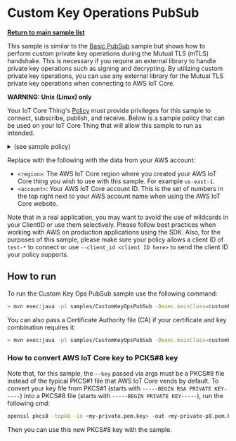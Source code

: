 # Custom Key Operations PubSub

[**Return to main sample list**](../README.md)

This sample is similar to the [Basic PubSub](../BasicPubSub/README.md) sample but shows how to perform custom private key operations during the Mutual TLS (mTLS) handshake. This is necessary if you require an external library to handle private key operations such as signing and decrypting. By utilizing custom private key operations, you can use any external library for the Mutual TLS private key operations when connecting to AWS IoT Core.

**WARNING: Unix (Linux) only**

Your IoT Core Thing's [Policy](https://docs.aws.amazon.com/iot/latest/developerguide/iot-policies.html) must provide privileges for this sample to connect, subscribe, publish, and receive. Below is a sample policy that can be used on your IoT Core Thing that will allow this sample to run as intended.

<details>
<summary>(see sample policy)</summary>
<pre>
{
  "Version": "2012-10-17",
  "Statement": [
    {
      "Effect": "Allow",
      "Action": [
        "iot:Publish",
        "iot:Receive"
      ],
      "Resource": [
        "arn:aws:iot:<b>region</b>:<b>account</b>:topic/test/topic"
      ]
    },
    {
      "Effect": "Allow",
      "Action": [
        "iot:Subscribe"
      ],
      "Resource": [
        "arn:aws:iot:<b>region</b>:<b>account</b>:topicfilter/test/topic"
      ]
    },
    {
      "Effect": "Allow",
      "Action": [
        "iot:Connect"
      ],
      "Resource": [
        "arn:aws:iot:<b>region</b>:<b>account</b>:client/test-*"
      ]
    }
  ]
}
</pre>
</details>

Replace with the following with the data from your AWS account:
* `<region>`: The AWS IoT Core region where you created your AWS IoT Core thing you wish to use with this sample. For example `us-east-1`.
* `<account>`: Your AWS IoT Core account ID. This is the set of numbers in the top right next to your AWS account name when using the AWS IoT Core website.

Note that in a real application, you may want to avoid the use of wildcards in your ClientID or use them selectively. Please follow best practices when working with AWS on production applications using the SDK. Also, for the purposes of this sample, please make sure your policy allows a client ID of `test-*` to connect or use `--client_id <client ID here>` to send the client ID your policy supports.

## How to run

To run the Custom Key Ops PubSub sample use the following command:

``` sh
> mvn exec:java -pl samples/CustomKeyOpsPubSub -Dexec.mainClass=customkeyopspubsub.CustomKeyOpsPubSub -Dexec.args="--endpoint <endpoint> --cert <path to certificate> --key <path to pkcs8 key>"
```

You can also pass a Certificate Authority file (CA) if your certificate and key combination requires it:

``` sh
> mvn exec:java -pl samples/CustomKeyOpsPubSub -Dexec.mainClass=customkeyopspubsub.CustomKeyOpsPubSub -Dexec.args="--endpoint <endpoint> --cert <path to certificate> --key <path to pkcs8 key> --ca_file <path to root CA>"
```

### How to convert AWS IoT Core key to PCKS#8 key

Note that, for this sample, the `--key` passed via args must be a PKCS#8 file instead of the typical PKCS#1 file that AWS IoT Core vends by default. To convert your key file from PKCS#1 (starts with `-----BEGIN RSA PRIVATE KEY-----`) into a PKCS#8 file (starts with `-----BEGIN PRIVATE KEY-----`), run the following cmd:

```sh
openssl pkcs8 -topk8 -in <my-private.pem.key> -out <my-private-p8.pem.key> -nocrypt
```

Then you can use this new PKCS#8 key with the sample.
